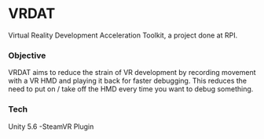 # VRDAT
Virtual Reality Development Acceleration Toolkit, a project done at RPI.

### Objective
VRDAT aims to reduce the strain of VR development by recording movement with a VR HMD and playing it back for faster debugging. This reduces the need to put on / take off the HMD every time you want to debug something.

### Tech
Unity 5.6
-SteamVR Plugin
